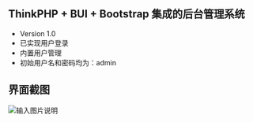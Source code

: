 ﻿## ThinkPHP + BUI + Bootstrap 集成的后台管理系统
*  Version 1.0
*  已实现用户登录
*  内置用户管理
*  初始用户名和密码均为：admin

## 界面截图
![输入图片说明](http://91happy.wang/images/manage.png "界面截图")

